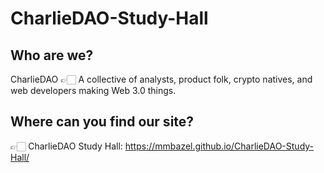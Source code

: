# CharlieDAO-Study-Hall

## Who are we? 
CharlieDAO
👉🏻 A collective of analysts, product folk, crypto natives, and web developers making Web 3.0 things.

## Where can you find our site? 
👉🏻 CharlieDAO Study Hall: https://mmbazel.github.io/CharlieDAO-Study-Hall/

